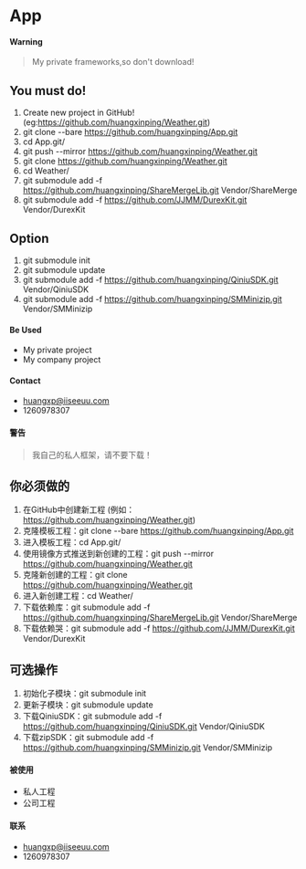 App
==================

#### Warning
> My private frameworks,so don't download!

## You must do!
1. Create new project in GitHub!  (eg:https://github.com/huangxinping/Weather.git)
2. git clone --bare https://github.com/huangxinping/App.git
3. cd App.git/
4. git push --mirror https://github.com/huangxinping/Weather.git
5. git clone https://github.com/huangxinping/Weather.git
6. cd Weather/
7. git submodule add -f https://github.com/huangxinping/ShareMergeLib.git Vendor/ShareMerge
8. git submodule add -f https://github.com/JJMM/DurexKit.git Vendor/DurexKit

## Option

1. git submodule init
2. git submodule update
3. git submodule add -f https://github.com/huangxinping/QiniuSDK.git Vendor/QiniuSDK
4. git submodule add -f https://github.com/huangxinping/SMMinizip.git Vendor/SMMinizip

#### Be Used
* My private project
* My company project

#### Contact
* huangxp@iiseeuu.com
* 1260978307


#### 警告
> 我自己的私人框架，请不要下载！

## 你必须做的
1. 在GitHub中创建新工程  (例如：https://github.com/huangxinping/Weather.git)
2. 克隆模板工程：git clone --bare https://github.com/huangxinping/App.git
3. 进入模板工程：cd App.git/
4. 使用镜像方式推送到新创建的工程：git push --mirror https://github.com/huangxinping/Weather.git
5. 克隆新创建的工程：git clone https://github.com/huangxinping/Weather.git
6. 进入新创建工程：cd Weather/
7. 下载依赖库：git submodule add -f https://github.com/huangxinping/ShareMergeLib.git Vendor/ShareMerge
8. 下载依赖哭：git submodule add -f https://github.com/JJMM/DurexKit.git Vendor/DurexKit

## 可选操作
1. 初始化子模块：git submodule init
2. 更新子模块：git submodule update
3. 下载QiniuSDK：git submodule add -f https://github.com/huangxinping/QiniuSDK.git Vendor/QiniuSDK
4. 下载zipSDK：git submodule add -f https://github.com/huangxinping/SMMinizip.git Vendor/SMMinizip


#### 被使用
* 私人工程
* 公司工程

#### 联系
* huangxp@iiseeuu.com
* 1260978307
